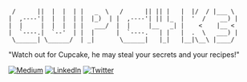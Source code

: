 ```
 /      ||  |  |  | |   _  \   /      || || |   |  |/  / |___ \  
|  ,----'|  |  |  | |  |_)  | |  ,----'| || |_  |  '  /    __) | 
|  |     |  |  |  | |   ___/  |  |     |__   _| |    <    |__ <  
|  `----.|  `--'  | |  |      |  `----.   | |   |  .  \   ___) | 
 \______| \______/  | _|       \______|   |_|   |__|\__\ |____/  
```

"Watch out for Cupcake, he may steal your secrets and your recipes!"

[![Medium](https://img.shields.io/badge/-Medium-%2312100E?style=for-the-badge&logo=medium&logoColor=white)](https://cupc4k3.com.br)
[![LinkedIn](https://img.shields.io/badge/-LinkedIn-%230077B5?style=for-the-badge&logo=linkedin&logoColor=white)](https://www.linkedin.com/in/danbarrox)
[![Twitter](https://img.shields.io/badge/-Twitter-%231DA1F2?style=for-the-badge&logo=twitter&logoColor=white)](https://twitter.com/cupc4k3d)
